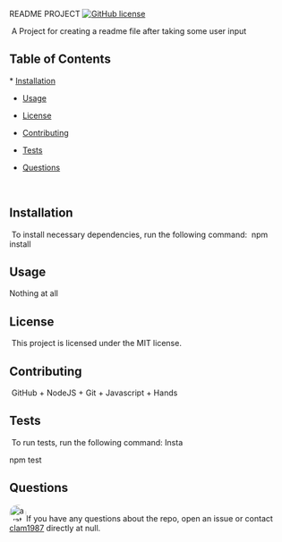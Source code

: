 
  README PROJECT 
[![GitHub license](https://img.shields.io/badge/license-MIT-blue.svg)](https://github.com/JoanneUK)
​

​
A Project for creating a readme file after taking some user input
​
## Table of Contents 
​* [Installation](#installation)
 
* [Usage](#usage)
 
* [License](#license)
 
* [Contributing](#contributing)
 
* [Tests](#tests)
 
* [Questions](#questions)
 

​
## Installation
​
To install necessary dependencies, run the following command:
​
npm install
​
## Usage

Nothing at all
​
## License
​
This project is licensed under the MIT license.
  
## Contributing
​
GitHub + NodeJS + Git + Javascript + Hands
​
## Tests
​
To run tests, run the following command:
​Insta

npm test
​
## Questions
​
<img src="https://avatars3.githubusercontent.com/u/59511977?v=4" alt="avatar" style="border-radius: 16px" width="30" />
​
If you have any questions about the repo, open an issue or contact [clam1987](https://api.github.com/users/clam1987) directly at null.
  